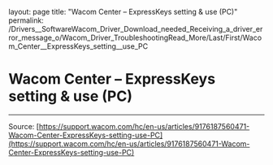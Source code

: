layout: page
title: "Wacom Center – ExpressKeys setting & use (PC)"
permalink: /Drivers__SoftwareWacom_Driver_Download_needed_Receiving_a_driver_error_message_o/Wacom_Driver_TroubleshootingRead_More/Last/First/Wacom_Center__ExpressKeys_setting__use_PC

# Wacom Center – ExpressKeys setting & use (PC)



---
Source: [https://support.wacom.com/hc/en-us/articles/9176187560471-Wacom-Center-ExpressKeys-setting-use-PC](https://support.wacom.com/hc/en-us/articles/9176187560471-Wacom-Center-ExpressKeys-setting-use-PC)
